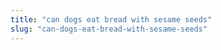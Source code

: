 ```yaml
---
title: "can dogs eat bread with sesame seeds"
slug: "can-dogs-eat-bread-with-sesame-seeds"
---
```


